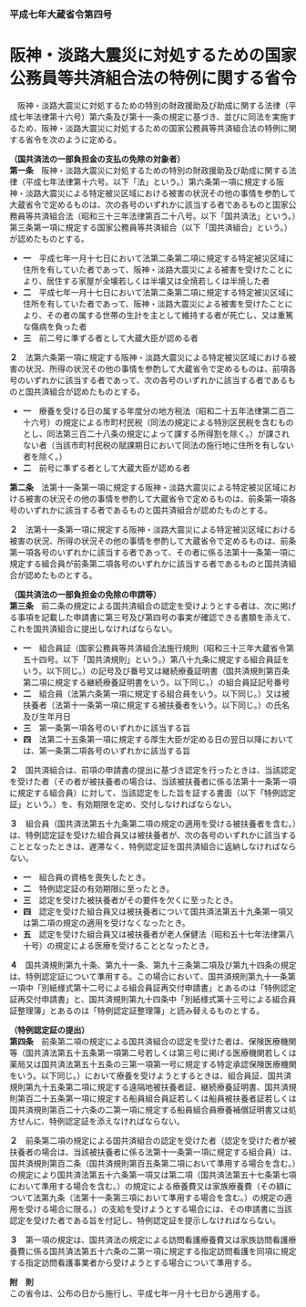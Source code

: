 ### 平成七年大蔵省令第四号  
# 阪神・淡路大震災に対処するための国家公務員等共済組合法の特例に関する省令  
　阪神・淡路大震災に対処するための特別の財政援助及び助成に関する法律（平成七年法律第十六号）第六条及び第十一条の規定に基づき、並びに同法を実施するため、阪神・淡路大震災に対処するための国家公務員等共済組合法の特例に関する省令を次のように定める。  
  
**（国共済法の一部負担金の支払の免除の対象者）**  
**第一条**　阪神・淡路大震災に対処するための特別の財政援助及び助成に関する法律（平成七年法律第十六号。以下「法」という。）第六条第一項に規定する阪神・淡路大震災による特定被災区域における被害の状況その他の事情を参酌して大蔵省令で定めるものは、次の各号のいずれかに該当する者であるものと国家公務員等共済組合法（昭和三十三年法律第百二十八号。以下「国共済法」という。）第三条第一項に規定する国家公務員等共済組合（以下「国共済組合」という。）が認めたものとする。  
* **一**　平成七年一月十七日において法第二条第二項に規定する特定被災区域に住所を有していた者であって、阪神・淡路大震災による被害を受けたことにより、居住する家屋が全壊若しくは半壊又は全焼若しくは半焼した者  
* **二**　平成七年一月十七日において法第二条第二項に規定する特定被災区域に住所を有していた者であって、阪神・淡路大震災による被害を受けたことにより、その者の属する世帯の生計を主として維持する者が死亡し、又は重篤な傷病を負った者  
* **三**　前二号に準ずる者として大蔵大臣が認める者  
  
**２**　法第六条第一項に規定する阪神・淡路大震災による特定被災区域における被害の状況、所得の状況その他の事情を参酌して大蔵省令で定めるものは、前項各号のいずれかに該当する者であって、次の各号のいずれかに該当する者であるものと国共済組合が認めたものとする。  
* **一**　療養を受ける日の属する年度分の地方税法（昭和二十五年法律第二百二十六号）の規定による市町村民税（同法の規定による特別区民税を含むものとし、同法第三百二十八条の規定によって課する所得割を除く。）が課されない者（当該市町村民税の賦課期日において同法の施行地に住所を有しない者を除く。）  
* **二**　前号に準ずる者として大蔵大臣が認める者  
  
**第二条**　法第十一条第一項に規定する阪神・淡路大震災による特定被災区域における被害の状況その他の事情を参酌して大蔵省令で定めるものは、前条第一項各号のいずれかに該当する者であるものと国共済組合が認めたものとする。  
  
**２**　法第十一条第一項に規定する阪神・淡路大震災による特定被災区域における被害の状況、所得の状況その他の事情を参酌して大蔵省令で定めるものは、前条第一項各号のいずれかに該当する者であって、その者に係る法第十一条第一項に規定する組合員が前条第二項各号のいずれかに該当する者であるものと国共済組合が認めたものとする。  
  
**（国共済法の一部負担金の免除の申請等）**  
**第三条**　前二条の規定による国共済組合の認定を受けようとする者は、次に掲げる事項を記載した申請書に第三号及び第四号の事実が確認できる書類を添えて、これを国共済組合に提出しなければならない。  
* **一**　組合員証（国家公務員等共済組合法施行規則（昭和三十三年大蔵省令第五十四号。以下「国共済規則」という。）第八十九条に規定する組合員証をいう。以下同じ。）の記号及び番号又は継続療養証明書（国共済規則第百条第二項に規定する継続療養証明書をいう。以下同じ。）の組合員証記号番号  
* **二**　組合員（法第六条第一項に規定する組合員をいう。以下同じ。）又は被扶養者（法第十一条第一項に規定する被扶養者をいう。以下同じ。）の氏名及び生年月日  
* **三**　第一条第一項各号のいずれかに該当する旨  
* **四**　法第二十五条第一項に規定する厚生大臣が定める日の翌日以降においては、第一条第二項各号のいずれかに該当する旨  
  
**２**　国共済組合は、前項の申請書の提出に基づき認定を行ったときは、当該認定を受けた者（その者が被扶養者の場合は、当該被扶養者に係る法第十一条第一項に規定する組合員）に対して、当該認定をした旨を証する書面（以下「特例認定証」という。）を、有効期限を定め、交付しなければならない。  
  
**３**　組合員（国共済法第五十九条第二項の規定の適用を受ける被扶養者を含む。）は、特例認定証を受けた組合員又は被扶養者が、次の各号のいずれかに該当することとなったときは、遅滞なく、特例認定証を国共済組合に返納しなければならない。  
* **一**　組合員の資格を喪失したとき。  
* **二**　特例認定証の有効期限に至ったとき。  
* **三**　認定を受けた被扶養者がその要件を欠くに至ったとき。  
* **四**　認定を受けた組合員又は被扶養者について国共済法第五十九条第一項又は第二項の規定の適用を受けなくなったとき。  
* **五**　認定を受けた組合員又は被扶養者が老人保健法（昭和五十七年法律第八十号）の規定による医療を受けることとなったとき。  
  
**４**　国共済規則第九十条、第九十一条、第九十三条第二項及び第九十四条の規定は、特例認定証について準用する。この場合において、国共済規則第九十一条第一項中「別紙様式第十二号による組合員証再交付申請書」とあるのは「特例認定証再交付申請書」と、国共済規則第九十四条中「別紙様式第十三号による組合員証整理簿」とあるのは「特例認定証整理簿」と読み替えるものとする。  
  
**（特例認定証の提出）**  
**第四条**　前条第二項の規定による国共済組合の認定を受けた者は、保険医療機関等（国共済法第五十五条第一項第二号若しくは第三号に掲げる医療機関若しくは薬局又は国共済法第五十五条の三第一項第一号に規定する特定承認保険医療機関をいう。以下同じ。）において療養を受けようとするときは、組合員証、国共済規則第九十五条第二項に規定する遠隔地被扶養者証、継続療養証明書、国共済規則第百二十五条第一項に規定する船員組合員証若しくは船員被扶養者証若しくは国共済規則第百二十六条の二第一項に規定する船員組合員療養補償証明書又は処方せんに、特例認定証を添えなければならない。  
  
**２**　前条第二項の規定による国共済組合の認定を受けた者（認定を受けた者が被扶養者の場合は、当該被扶養者に係る法第十一条第一項に規定する組合員）は、国共済規則第百二条（国共済規則第百五条第二項において準用する場合を含む。）の規定により国共済法第五十六条第一項又は第二項（国共済法第五十七条第七項において準用する場合を含む。）の規定による療養費又は家族療養費（その額について法第九条（法第十一条第三項において準用する場合を含む。）の規定の適用を受ける場合に限る。）の支給を受けようとする場合には、その申請書に当該認定を受けた者である旨を付記し、特例認定証を提示しなければならない。  
  
**３**　第一項の規定は、国共済法の規定による訪問看護療養費又は家族訪問看護療養費に係る国共済法第五十六条の二第一項に規定する指定訪問看護を同項に規定する指定訪問看護事業者から受けようとする場合について準用する。  
  
**附　則**  
この省令は、公布の日から施行し、平成七年一月十七日から適用する。  
  
